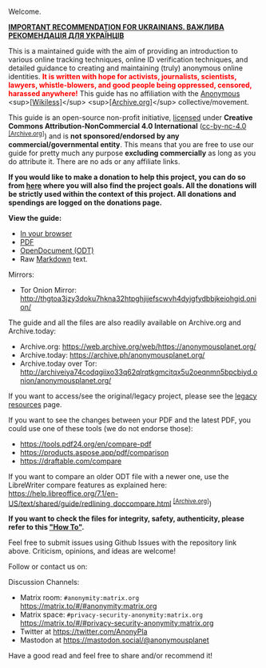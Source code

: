 Welcome.

**[IMPORTANT RECOMMENDATION FOR UKRAINIANS. ВАЖЛИВА РЕКОМЕНДАЦІЯ ДЛЯ УКРАЇНЦІВ](briar.html)**

This is a maintained guide with the aim of providing an introduction to various online tracking techniques, online ID verification techniques, and detailed guidance to creating and maintaining (truly) anonymous online identities. <span style="color: red">**It is written with hope for activists, journalists, scientists, lawyers, whistle-blowers, and good people being oppressed, censored, harassed anywhere!**</span> This guide has no affiliation with the [Anonymous](https://en.wikipedia.org/wiki/Anonymous_(hacker_group)) <sup>[[Wikiless]](https://wikiless.org/wiki/Anonymous_(hacker_group))</sup> <sup>[[Archive.org]](https://web.archive.org/web/https://en.wikipedia.org/wiki/Anonymous_(hacker_group))</sup> collective/movement.

This guide is an open-source non-profit initiative, [licensed](LICENSE.html) under **Creative Commons Attribution-NonCommercial 4.0 International** ([cc-by-nc-4.0](https://creativecommons.org/licenses/by-nc/4.0/) <sup>[[Archive.org]](https://web.archive.org/web/https://creativecommons.org/licenses/by-nc/4.0/)</sup>) and is **not sponsored/endorsed by any commercial/governmental entity**. This means that you are free to use our guide for pretty much any purpose **excluding commercially** as long as you do attribute it. There are no ads or any affiliate links.

**If you would like to make a donation to help this project, you can do so from [here](donations.html) where you will also find the project goals. All the donations will be strictly used within the context of this project. All donations and spendings are logged on the donations page.**

**View the guide:**
- [In your browser](guide.html)
- [PDF](export/guide.pdf)
- [OpenDocument (ODT)](export/guide.odt)
- Raw [Markdown](https://github.com/Anon-Planet/thgtoa/raw/master/guide.md) text.

Mirrors:
- Tor Onion Mirror: <http://thgtoa3jzy3doku7hkna32htpghjijefscwvh4dyjgfydbbjkeiohgid.onion/>

The guide and all the files are also readily available on Archive.org and Archive.today:

- Archive.org: <https://web.archive.org/web/https://anonymousplanet.org/>
- Archive.today: <https://archive.ph/anonymousplanet.org/>
- Archive.today over Tor: <http://archiveiya74codqgiixo33q62qlrqtkgmcitqx5u2oeqnmn5bpcbiyd.onion/anonymousplanet.org/>

If you want to access/see the original/legacy project, please see the [legacy resources](legacy.html) page.

If you want to see the changes between your PDF and the latest PDF, you could use one of these tools (we do not endorse those):

- <https://tools.pdf24.org/en/compare-pdf>
- <https://products.aspose.app/pdf/comparison>
- <https://draftable.com/compare>

If you want to compare an older ODT file with a newer one, use the LibreWriter compare features as explained here: <https://help.libreoffice.org/7.1/en-US/text/shared/guide/redlining_doccompare.html> <sup>[[Archive.org]](https://web.archive.org/wen/https://help.libreoffice.org/7.1/en-US/text/shared/guide/redlining_doccompare.html)</sup>)

**If you want to check the files for integrity, safety, authenticity, please refer to this ["How To"](verify.html).**

Feel free to submit issues using Github Issues with the repository link above. Criticism, opinions, and ideas are welcome!

Follow or contact us on:

Discussion Channels:
- Matrix room: ```#anonymity:matrix.org``` <https://matrix.to/#/#anonymity:matrix.org>
- Matrix space: ```#privacy-security-anonymity:matrix.org``` <https://matrix.to/#/#privacy-security-anonymity:matrix.org>
- Twitter at https://twitter.com/AnonyPla 
- Mastodon at https://mastodon.social/@anonymousplanet

Have a good read and feel free to share and/or recommend it!
